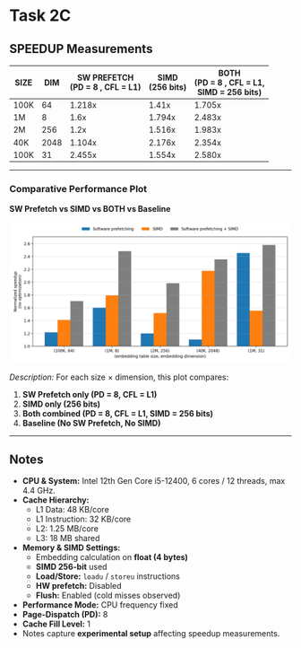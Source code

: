 # Task 2C

## SPEEDUP Measurements

| SIZE      | DIM  | SW PREFETCH </br>(PD = 8 , CFL = L1)| SIMD   </br>(256 bits)   | BOTH   </br>(PD = 8 , CFL = L1, </br>SIMD = 256 bits)   | 
|-----------|------|-------------|-----------|-----------|
| 100K  | 64   | 1.218x     | 1.41x   | 1.705x   | 
| 1M | 8    | 1.6x         | 1.794x   | 2.483x   |
| 2M | 256  | 1.2x         | 1.516x   | 1.983x   |
| 40K    | 2048 | 1.104x    | 2.176x   | 2.354x   | 
| 100K   | 31   | 2.455x     | 1.554x   | 2.580x   |



<!-- | SIZE      | DIM  | SW Prefetch (PD = 8, CFL = L1) | SIMD (256 bits) | BOTH (PD = 8, CFL = L1, SIMD = 256 bits) | REMARKS                                           |
|-----------|------|--------------------------------|----------------|------------------------------------------|--------------------------------------------------|
| 100K      | 64   | 1.218x                         | 1.41x          | 1.705x                                   | Fits mostly in L1/L2, SIMD 256-bit effective   |
| 1M        | 8    | 1.6x                           | 1.794x         | 2.483x                                   | L3 cache bound, SIMD benefits                   |
| 2M        | 256  | 1.2x                           | 1.516x         | 1.983x                                   | Larger dataset, partial L3 reuse, SIMD 256-bit |
| 40K       | 2048 | 1.104x                         | 2.176x         | 2.354x                                   | Small dataset, L1/L2 cache fit, SIMD 256-bit   |
| 100K      | 31   | 2.455x                         | 1.554x         | 2.580x                                   | Untiled, smaller dimension                       | -->


---
### Comparative Performance Plot

**SW Prefetch vs SIMD vs BOTH vs Baseline**

![Speedup Comparison](Plots/BOTH.png)

*Description:* For each size × dimension, this plot compares:  
1. **SW Prefetch only (PD = 8, CFL = L1)**  
2. **SIMD only (256 bits)**  
3. **Both combined (PD = 8, CFL = L1, SIMD = 256 bits)**  
4. **Baseline (No SW Prefetch, No SIMD)**  
---
## Notes

- **CPU & System:** Intel 12th Gen Core i5-12400, 6 cores / 12 threads, max 4.4 GHz.  
- **Cache Hierarchy:**  
  - L1 Data: 48 KB/core  
  - L1 Instruction: 32 KB/core  
  - L2: 1.25 MB/core  
  - L3: 18 MB shared  
- **Memory & SIMD Settings:**  
  - Embedding calculation on **float (4 bytes)**  
  - **SIMD 256-bit** used  
  - **Load/Store:** `loadu` / `storeu` instructions  
  - **HW prefetch:** Disabled  
  - **Flush:** Enabled (cold misses observed)  
- **Performance Mode:** CPU frequency fixed  
- **Page-Dispatch (PD):** 8  
- **Cache Fill Level:** 1  
- Notes capture **experimental setup** affecting speedup measurements.
